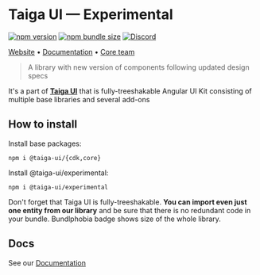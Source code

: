 # Taiga UI — Experimental

[![npm version](https://img.shields.io/npm/v/@taiga-ui/experimental.svg)](https://npmjs.com/package/@taiga-ui/experimental)
[![npm bundle size](https://img.shields.io/bundlephobia/minzip/@taiga-ui/experimental)](https://bundlephobia.com/result?p=@taiga-ui/experimental)
[![Discord](https://img.shields.io/discord/748677963142135818?color=7289DA&label=%23taiga-ui&logo=discord&logoColor=white)](https://discord.gg/Us8d8JVaTg)

[Website](https://taiga-ui.dev) • [Documentation](https://taiga-ui.dev/getting-started) •
[Core team](https://github.com/taiga-family/taiga-ui/#core-team)

> A library with new version of components following updated design specs

It's a part of [**Taiga UI**](https://github.com/taiga-family/taiga-ui) that is fully-treeshakable Angular UI Kit consisting
of multiple base libraries and several add-ons

## How to install

Install base packages:

```
npm i @taiga-ui/{cdk,core}
```

Install @taiga-ui/experimental:

```
npm i @taiga-ui/experimental
```

Don't forget that Taiga UI is fully-treeshakable. **You can import even just one entity from our library** and be sure
that there is no redundant code in your bundle. Bundlphobia badge shows size of the whole library.

## Docs

See our [Documentation](https://taiga-ui.dev/getting-started)
